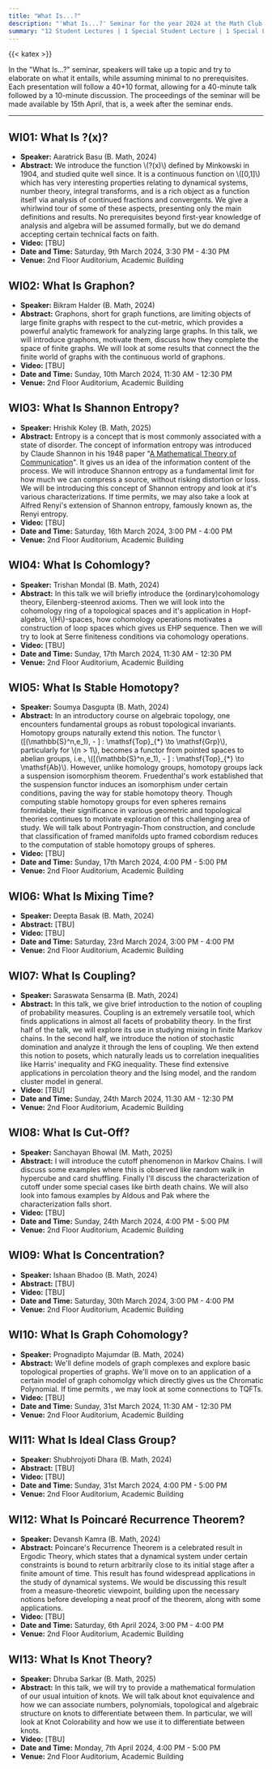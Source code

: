 ```yaml
---
title: "What Is...?"
description: "'What Is...?' Seminar for the year 2024 at the Math Club at Indian Statistical Institute, Bangalore."
summary: "12 Student Lectures | 1 Special Student Lecture | 1 Special Lecture | 14 Speakers"
---
```


{{< katex >}}

In the "What Is...?" seminar, speakers will take up a topic and try to elaborate on what it entails, while assuming minimal to no prerequisites. Each presentation will follow a 40+10 format, allowing for a 40-minute talk followed by a 10-minute discussion. The proceedings of the seminar will be made available by 15th April, that is, a week after the seminar ends.

---

## WI01: What Is ?(x)?

- **Speaker:** Aaratrick Basu (B. Math, 2024)
- **Abstract:** We introduce the function \\(?(x)\\) defined by Minkowski in 1904, and studied quite well since. It is a continuous function on \\(\[0,1\]\\) which has very interesting properties relating to dynamical systems, number theory, integral transforms, and is a rich object as a function itself via analysis of continued fractions and convergents. We give a whirlwind tour of some of these aspects, presenting only the main definitions and results. No prerequisites beyond first-year knowledge of analysis and algebra will be assumed formally, but we do demand accepting certain technical facts on faith.
- **Video:** [TBU]
- **Date and Time:** Saturday, 9th March 2024, 3:30 PM - 4:30 PM
- **Venue:** 2nd Floor Auditorium, Academic Building

## WI02: What Is Graphon?

- **Speaker:** Bikram Halder (B. Math, 2024)
- **Abstract:** Graphons, short for graph functions, are limiting objects of large finite graphs with respect to the cut-metric, which provides a powerful analytic framework for analyzing large graphs. In this talk, we will introduce graphons, motivate them, discuss how they complete the space of finite graphs. We will look at some results that connect the the finite world of graphs with the continuous world of graphons.
- **Video:** [TBU]
- **Date and Time:** Sunday, 10th March 2024, 11:30 AM - 12:30 PM
- **Venue:** 2nd Floor Auditorium, Academic Building

## WI03: What Is Shannon Entropy?

- **Speaker:** Hrishik Koley (B. Math, 2025)
- **Abstract:** Entropy is a concept that is most commonly associated with a state of disorder. The concept of information entropy was introduced by Claude Shannon in his 1948 paper "[A Mathematical Theory of Communication](https://web.archive.org/https://people.math.harvard.edu/~ctm/home/text/others/shannon/entropy/entropy.pdf)". It gives us an idea of the information content of the process. We will introduce Shannon entropy as a fundamental limit for how much we can compress a source, without risking distortion or loss. We will be introducing this concept of Shannon entropy and look at it's various characterizations. If time permits, we may also take a look at Alfred Renyi's extension of Shannon entropy, famously known as, the Renyi entropy.
- **Video:** [TBU]
- **Date and Time:** Saturday, 16th March 2024, 3:00 PM - 4:00 PM
- **Venue:** 2nd Floor Auditorium, Academic Building

## WI04: What Is Cohomlogy?

- **Speaker:** Trishan Mondal (B. Math, 2024)
- **Abstract:** In this talk we will briefly introduce the (ordinary)cohomology theory, Eilenberg-steenrod axioms. Then we will look into the cohomology ring of a topological spaces and it's application in Hopf-algebra, \\(H\\)-spaces, how cohomology operations motivates a construction of loop spaces which gives us EHP sequence. Then we will try to look at Serre finiteness conditions via cohomology operations.
- **Video:** [TBU]
- **Date and Time:** Sunday, 17th March 2024, 11:30 AM - 12:30 PM
- **Venue:** 2nd Floor Auditorium, Academic Building

## WI05: What Is Stable Homotopy?

- **Speaker:** Soumya Dasgupta (B. Math, 2024)
- **Abstract:** In an introductory course on algebraic topology, one encounters fundamental groups as robust topological invariants. Homotopy groups naturally extend this notion. The functor \\(\[(\mathbb{S}^n,e_1), - \] : \mathsf{Top}\_{\*} \to \mathsf{Grp}\\), particularly for \\(n > 1\\), becomes a functor from pointed spaces to abelian groups, i.e., \\([(\mathbb{S}^n,e_1), - ] : \mathsf{Top}\_{\*} \to \mathsf{Ab}\\). However, unlike homology groups, homotopy groups lack a suspension isomorphism theorem. Fruedenthal's work established that the suspension functor induces an isomorphism under certain conditions, paving the way for stable homotopy theory. Though computing stable homotopy groups for even spheres remains formidable, their significance in various geometric and topological theories continues to motivate exploration of this challenging area of study. We will talk about Pontryagin-Thom construction, and conclude that classification of framed manifolds upto framed cobordism reduces to the computation of stable homotopy groups of spheres.
- **Video:** [TBU]
- **Date and Time:** Sunday, 17th March 2024, 4:00 PM - 5:00 PM
- **Venue:** 2nd Floor Auditorium, Academic Building

## WI06: What Is Mixing Time?

- **Speaker:** Deepta Basak (B. Math, 2024)
- **Abstract:** [TBU]
- **Video:** [TBU]
- **Date and Time:** Saturday, 23rd March 2024, 3:00 PM - 4:00 PM
- **Venue:** 2nd Floor Auditorium, Academic Building

## WI07: What Is Coupling?

- **Speaker:** Saraswata Sensarma (B. Math, 2024)
- **Abstract:** In this talk, we give brief introduction to the notion of coupling of probability measures. Coupling is an extremely versatile tool, which finds applications in almost all facets of probability theory. In the first half of the talk, we will explore its use in studying mixing in finite Markov chains. In the second half, we introduce the notion of stochastic domination and analyze it through the lens of coupling. We then extend this notion to posets, which naturally leads us to correlation inequalities like Harris' inequality and FKG inequality. These find extensive applications in percolation theory and the Ising model, and the random cluster model in general.
- **Video:** [TBU]
- **Date and Time:** Sunday, 24th March 2024, 11:30 AM - 12:30 PM
- **Venue:** 2nd Floor Auditorium, Academic Building

## WI08: What Is Cut-Off?

- **Speaker:** Sanchayan Bhowal (M. Math, 2025)
- **Abstract:** I will introduce the cutoff phenomenon in Markov Chains. I will discuss some examples where this is observed like random walk in hypercube and card shuffling. Finally I'll discuss the characterization of cutoff under some special cases like birth death chains. We will also look into famous examples by Aldous and Pak where the characterization falls short.
- **Video:** [TBU]
- **Date and Time:** Sunday, 24th March 2024, 4:00 PM - 5:00 PM
- **Venue:** 2nd Floor Auditorium, Academic Building

## WI09: What Is Concentration?

- **Speaker:** Ishaan Bhadoo (B. Math, 2024)
- **Abstract:** [TBU]
- **Video:** [TBU]
- **Date and Time:** Saturday, 30th March 2024, 3:00 PM - 4:00 PM
- **Venue:** 2nd Floor Auditorium, Academic Building

## WI10: What Is Graph Cohomology?

- **Speaker:** Prognadipto Majumdar (B. Math, 2024)
- **Abstract:** We'll define models of graph complexes and explore basic topological properties of graphs. We'll move on to an application of a certain model of graph cohomolgy which directly gives us the Chromatic Polynomial. If time permits , we may look at some connections to TQFTs.
- **Video:** [TBU]
- **Date and Time:** Sunday, 31st March 2024, 11:30 AM - 12:30 PM
- **Venue:** 2nd Floor Auditorium, Academic Building

## WI11: What Is Ideal Class Group?

- **Speaker:** Shubhrojyoti Dhara (B. Math, 2024)
- **Abstract:** [TBU]
- **Video:** [TBU]
- **Date and Time:** Sunday, 31st March 2024, 4:00 PM - 5:00 PM
- **Venue:** 2nd Floor Auditorium, Academic Building

## WI12: What Is Poincaré Recurrence Theorem?

- **Speaker:** Devansh Kamra (B. Math, 2024)
- **Abstract:** Poincare's Recurrence Theorem is a celebrated result in Ergodic Theory, which states that a dynamical system under certain constraints is bound to return arbitrarily close to its initial stage after a finite amount of time. This result has found widespread applications in the study of dynamical systems. We would be discussing this result from a measure-theoretic viewpoint, building upon the necessary notions before developing a neat proof of the theorem, along with some applications.
- **Video:** [TBU]
- **Date and Time:** Saturday, 6th April 2024, 3:00 PM - 4:00 PM
- **Venue:** 2nd Floor Auditorium, Academic Building

## WI13: What Is Knot Theory?

- **Speaker:** Dhruba Sarkar (B. Math, 2025)
- **Abstract:** In this talk, we will try to provide a mathematical formulation of our usual intuition of knots. We will talk about knot equivalence and how we can associate numbers, polynomials, topological and algebraic structure on knots to differentiate between them. In particular, we will look at Knot Colorability and how we use it to differentiate between knots.
- **Video:** [TBU]
- **Date and Time:** Monday, 7th April 2024, 4:00 PM - 5:00 PM
- **Venue:** 2nd Floor Auditorium, Academic Building
